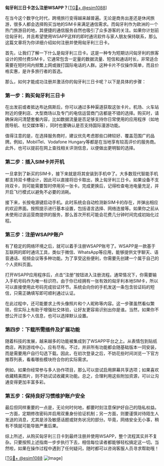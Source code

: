 **匈牙利三日卡怎么注册WSAPP？**[[TG💪+ @esim1088](https://t.me/s/esim1088)]

在当今这个数字化时代，跨境旅行变得越来越普遍。无论是商务出差还是休闲旅游，很多人都会选择购买当地的SIM卡来满足通信需求。而匈牙利作为欧洲的一个热门旅游目的地，其便捷的通信服务自然也吸引了众多游客的关注。如果你计划前往匈牙利，并且希望使用WSAPP这样的即时通讯软件与家人朋友保持联系，那么这篇文章将为你详细介绍如何注册并使用匈牙利三日卡。

首先，让我们了解一下什么是匈牙利三日卡。这是一种专为短期访问匈牙利的旅客设计的预付费SIM卡，它通常包含一定量的数据流量、短信和通话时长，非常适合需要在短时间内频繁上网或拨打国际电话的人群。这种卡片不仅操作简单，而且价格实惠，是许多旅行者的首选。

那么，如何才能成功注册并激活你的匈牙利三日卡呢？以下是具体的步骤：

### **第一步：购买匈牙利三日卡**

在出发前或者抵达布达佩斯后，你可以通过多种渠道获取这张卡片。机场、火车站附近的便利店、大型商场以及专门的电信运营商门店都是不错的选择。购买时，请确保询问清楚套餐内容，比如数据流量是否足够支持你日常使用的应用程序（如地图导航、社交媒体等），同时也要确认是否支持国际漫游功能。

值得注意的是，在选择服务商时，建议优先考虑那些口碑较好、覆盖范围广的品牌。例如，MobilTel、Vodafone Hungary等都是在当地享有较高评价的服务商。此外，也可以提前在网上查找相关评测信息，以便做出更明智的选择。

### **第二步：插入SIM卡并开机**

一旦拿到了新买的SIM卡，接下来就是将其安装到手机中了。大多数现代智能手机都支持双卡槽设计，因此可以直接将旧卡取出，换上匈牙利三日卡。如果设备不支持双卡，则可能需要暂时停用另一张卡。完成更换后，记得检查电池电量充足，并开启飞行模式以避免不必要的消耗。

接下来，长按电源键启动手机。此时系统会自动检测新SIM卡的存在，并弹出相应的欢迎界面。按照提示进行基本设置，包括语言选择、网络连接等。如果你之前从未使用过该运营商提供的服务，那么首次开机可能会花费几分钟时间完成初始化过程。

### **第三步：注册WSAPP账户**

有了稳定的网络环境之后，就可以着手注册WSAPP账号了。WSAPP是一款基于互联网的即时通讯工具，类似于微信、WhatsApp等应用，能够提供文字聊天、语音通话、视频会议等多种功能。为了享受这些便利，你需要先创建一个属于自己的个人资料页面。

打开WSAPP应用程序后，点击“注册”按钮进入注册流程。通常情况下，你需要输入手机号码作为唯一标识符。由于你已经拥有一张有效的匈牙利本地SIM卡，所以可以直接使用此号码完成验证环节。系统会向你的手机发送一条包含验证码的短信，只需正确填写即可顺利通过认证。

在此过程中，还可能要求上传头像照片和个人昵称等内容。这一步骤虽然看似繁琐，但实际上有助于增强社交体验，让好友更容易识别出你是谁。当然，如果你不想公开过多个人信息，也可以选择默认设置。

### **第四步：下载所需插件及扩展功能**

随着科技的发展，越来越多的功能被集成到了WSAPP平台之上。从表情包到贴纸商店，再到游戏中心，应有尽有。不过，并非所有功能都会随基础版本一同安装，而是需要用户自行勾选下载。因此，在初次登录之后，不妨花些时间浏览一下官方推荐列表，看看哪些模块符合你的实际需求。

例如，如果你经常参与多人协作项目，那么可以尝试启用屏幕共享选项；如果喜欢收藏精美图片，则不妨试试收藏夹功能。总之，合理利用这些附加资源，可以让沟通变得更加丰富多彩。

### **第五步：保持良好习惯维护账户安全**

最后但同样重要的一点是，无论何时何地，都要时刻注意保护好自己的隐私权益。一方面，定期修改密码并启用双重身份验证机制；另一方面，则要谨慎对待陌生人发送的消息，尤其是涉及敏感话题或财务状况的部分。毕竟，网络安全无小事，稍有不慎就可能导致严重后果。

综上所述，从购买匈牙利三日卡到最终注册并使用WSAPP，整个流程其实并不复杂。只要按照上述指南一步步执行下去，相信每位读者都能够轻松搞定这一切。当然啦，如果在操作过程中遇到了任何疑问，随时都可以咨询客服人员寻求帮助哦！

[[TG💪+ @esim1088](https://t.me/s/esim1088) ![Image](https://i.postimg.cc/4NQfJmqS/Snipaste-2025-05-13-00-14-12.png)]